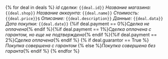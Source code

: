 {% for deal in deals %}
*id сделки:* `{{deal.id}}`
*Название магазина:* `{{deal.shop}}`
*Название аккаунта:* `{{deal.name}}`
*Стоимость:* `{{deal.price}}$`
*Описание:* `{{deal.description}}`
*Данные:* `{{deal.data}}`
*Дата покупки:* `{{deal.date}}`
{%if deal.payment == 0%}*Сделка не оплачена*{% endif %}{%if deal.payment == 1%}*Сделка оплачена с гарантом, но еще не подтверждена*{% endif %}{%if deal.payment == 2%}*Сделка оплачена*{% endif %}
{% if deal.guarantor == True %}*Покупка совершена с гарантом*
{% else %}*Покупка совершена без гаранта*{% endif %}
{% endfor %}